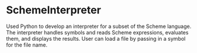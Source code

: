 # SchemeInterpreter
Used Python to develop an interpreter for a subset of the Scheme language. The interpreter handles symbols and reads Scheme expressions, evaluates them, and displays the results. User can load a file by passing in a symbol for the file name.
